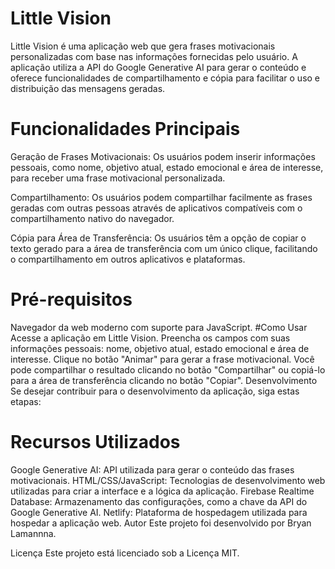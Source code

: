# Little Vision
Little Vision é uma aplicação web que gera frases motivacionais personalizadas com base nas informações fornecidas pelo usuário. A aplicação utiliza a API do Google Generative AI para gerar o conteúdo e oferece funcionalidades de compartilhamento e cópia para facilitar o uso e distribuição das mensagens geradas.

# Funcionalidades Principais
Geração de Frases Motivacionais: Os usuários podem inserir informações pessoais, como nome, objetivo atual, estado emocional e área de interesse, para receber uma frase motivacional personalizada.

Compartilhamento: Os usuários podem compartilhar facilmente as frases geradas com outras pessoas através de aplicativos compatíveis com o compartilhamento nativo do navegador.

Cópia para Área de Transferência: Os usuários têm a opção de copiar o texto gerado para a área de transferência com um único clique, facilitando o compartilhamento em outros aplicativos e plataformas.

# Pré-requisitos
Navegador da web moderno com suporte para JavaScript.
#Como Usar
Acesse a aplicação em Little Vision.
Preencha os campos com suas informações pessoais: nome, objetivo atual, estado emocional e área de interesse.
Clique no botão "Animar" para gerar a frase motivacional.
Você pode compartilhar o resultado clicando no botão "Compartilhar" ou copiá-lo para a área de transferência clicando no botão "Copiar".
Desenvolvimento
Se desejar contribuir para o desenvolvimento da aplicação, siga estas etapas:

# Recursos Utilizados
Google Generative AI: API utilizada para gerar o conteúdo das frases motivacionais.
HTML/CSS/JavaScript: Tecnologias de desenvolvimento web utilizadas para criar a interface e a lógica da aplicação.
Firebase Realtime Database: Armazenamento das configurações, como a chave da API do Google Generative AI.
Netlify: Plataforma de hospedagem utilizada para hospedar a aplicação web.
Autor
Este projeto foi desenvolvido por Bryan Lamannna.

Licença
Este projeto está licenciado sob a Licença MIT.
